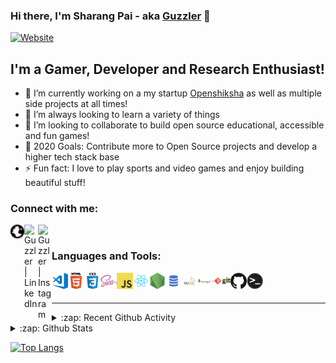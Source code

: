 ### Hi there, I'm Sharang Pai - aka [Guzzler][website] 👋

[![Website](https://img.shields.io/website?label=sharangpai.me&style=for-the-badge&url=https%3A%2F%2Fsharangpai.me)](https://sharangpai.me)


## I'm a Gamer, Developer and Research Enthusiast!

- 🔭 I’m currently working on a my startup [Openshiksha][openshikshasite] as well as multiple side projects at all times!
- 🌱 I’m always looking to learn a variety of things
- 👯 I’m looking to collaborate to build open source educational, accessible and fun games! 
- 🥅 2020 Goals: Contribute more to Open Source projects and develop a higher tech stack base
- ⚡ Fun fact: I love to play sports and video games and enjoy building beautiful stuff!


### Connect with me:

[<img align="left" alt="sharangpai.me" width="22px" src="https://raw.githubusercontent.com/iconic/open-iconic/master/svg/globe.svg" />][website]
[<img align="left" alt="Guzzler | LinkedIn" width="22px" src="https://cdn.jsdelivr.net/npm/simple-icons@v3/icons/linkedin.svg" />][linkedin]
[<img align="left" alt="Guzzler | Instagram" width="22px" src="https://cdn.jsdelivr.net/npm/simple-icons@v3/icons/instagram.svg" />][instagram]

<br />

### Languages and Tools:

[<img align="left" alt="Visual Studio Code" width="26px" src="https://raw.githubusercontent.com/github/explore/80688e429a7d4ef2fca1e82350fe8e3517d3494d/topics/visual-studio-code/visual-studio-code.png" />][website]
[<img align="left" alt="HTML5" width="26px" src="https://raw.githubusercontent.com/github/explore/80688e429a7d4ef2fca1e82350fe8e3517d3494d/topics/html/html.png" />][website]
[<img align="left" alt="CSS3" width="26px" src="https://raw.githubusercontent.com/github/explore/80688e429a7d4ef2fca1e82350fe8e3517d3494d/topics/css/css.png" />][website]
[<img align="left" alt="Sass" width="26px" src="https://raw.githubusercontent.com/github/explore/80688e429a7d4ef2fca1e82350fe8e3517d3494d/topics/sass/sass.png" />][website]
[<img align="left" alt="JavaScript" width="26px" src="https://raw.githubusercontent.com/github/explore/80688e429a7d4ef2fca1e82350fe8e3517d3494d/topics/javascript/javascript.png" />][website]
[<img align="left" alt="React" width="26px" src="https://raw.githubusercontent.com/github/explore/80688e429a7d4ef2fca1e82350fe8e3517d3494d/topics/react/react.png" />][website]
[<img align="left" alt="Node.js" width="26px" src="https://raw.githubusercontent.com/github/explore/80688e429a7d4ef2fca1e82350fe8e3517d3494d/topics/nodejs/nodejs.png" />][website]
[<img align="left" alt="SQL" width="26px" src="https://raw.githubusercontent.com/github/explore/80688e429a7d4ef2fca1e82350fe8e3517d3494d/topics/sql/sql.png" />][website]
[<img align="left" alt="MySQL" width="26px" src="https://raw.githubusercontent.com/github/explore/80688e429a7d4ef2fca1e82350fe8e3517d3494d/topics/mysql/mysql.png" />][website]
[<img align="left" alt="MongoDB" width="26px" src="https://raw.githubusercontent.com/github/explore/80688e429a7d4ef2fca1e82350fe8e3517d3494d/topics/mongodb/mongodb.png" />][website]
[<img align="left" alt="Git" width="26px" src="https://raw.githubusercontent.com/github/explore/80688e429a7d4ef2fca1e82350fe8e3517d3494d/topics/git/git.png" />][website]
[<img align="left" alt="GitHub" width="26px" src="https://raw.githubusercontent.com/github/explore/78df643247d429f6cc873026c0622819ad797942/topics/github/github.png" />][website]
[<img align="left" alt="Terminal" width="26px" src="https://raw.githubusercontent.com/github/explore/80688e429a7d4ef2fca1e82350fe8e3517d3494d/topics/terminal/terminal.png" />][website]

<br />
<br />

---

<details>
  <summary>:zap: Recent Github Activity</summary>
  
<!--START_SECTION:activity-->

<!--END_SECTION:activity-->

</details>

<details>
  <summary>:zap: Github Stats</summary>

  <img align="left" alt="Guzzler's Github Stats" src="https://github-readme-stats.vercel.app/api?username=Guzzler&show_icons=true&theme=gotham&count_private=true" />

  <img align="right" alt="Guzzler's Github Stats" src="https://github-readme-stats.vercel.app/api/top-langs/?username=Guzzler" />

</details>

[![Top Langs](https://github-readme-stats.vercel.app/api/top-langs/?username=Guzzler)](https://github.com/anuraghazra/github-readme-stats)


[website]: https://sharangpai.me
[instagram]: https://instagram.com/sharang_pai
[linkedin]: https://www.linkedin.com/in/sharang-pai/
[openshikshasite]: https://openshiksha.org
